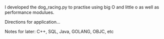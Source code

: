 I developed the dog_racing.py to practise using big O and little o as well as performance modulues.

Directions for application...


Notes for later: C++, SQL, Java, GOLANG, OBJC, etc
